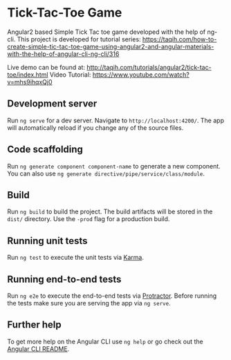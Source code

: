 # Tick-Tac-Toe Game

Angular2 based Simple Tick Tac toe game developed with the help of ng-cli. This project is developed for tutorial series:
https://taqih.com/how-to-create-simple-tic-tac-toe-game-using-angular2-and-angular-materials-with-the-help-of-angular-cli-ng-cli/316

Live demo can be found at: http://taqih.com/tutorials/angular2/tick-tac-toe/index.html
Video Tutorial: https://www.youtube.com/watch?v=mhs9ihqxQj0

## Development server
Run `ng serve` for a dev server. Navigate to `http://localhost:4200/`. The app will automatically reload if you change any of the source files.

## Code scaffolding

Run `ng generate component component-name` to generate a new component. You can also use `ng generate directive/pipe/service/class/module`.

## Build

Run `ng build` to build the project. The build artifacts will be stored in the `dist/` directory. Use the `-prod` flag for a production build.

## Running unit tests

Run `ng test` to execute the unit tests via [Karma](https://karma-runner.github.io).

## Running end-to-end tests

Run `ng e2e` to execute the end-to-end tests via [Protractor](http://www.protractortest.org/).
Before running the tests make sure you are serving the app via `ng serve`.

## Further help

To get more help on the Angular CLI use `ng help` or go check out the [Angular CLI README](https://github.com/angular/angular-cli/blob/master/README.md).
